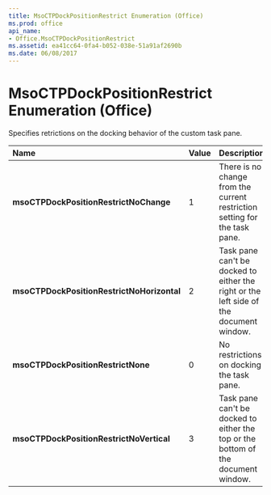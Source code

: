 ```yaml
---
title: MsoCTPDockPositionRestrict Enumeration (Office)
ms.prod: office
api_name:
- Office.MsoCTPDockPositionRestrict
ms.assetid: ea41cc64-0fa4-b052-038e-51a91af2690b
ms.date: 06/08/2017
---
```



# MsoCTPDockPositionRestrict Enumeration (Office)

Specifies retrictions on the docking behavior of the custom task pane.



|**Name**|**Value**|**Description**|
|:-----|:-----|:-----|
|**msoCTPDockPositionRestrictNoChange**|1|There is no change from the current restriction setting for the task pane.|
|**msoCTPDockPositionRestrictNoHorizontal**|2|Task pane can't be docked to either the right or the left side of the document window.|
|**msoCTPDockPositionRestrictNone**|0|No restrictions on docking the task pane.|
|**msoCTPDockPositionRestrictNoVertical**|3|Task pane can't be docked to either the top or the bottom of the document window.|

